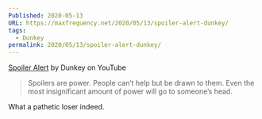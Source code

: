 ```yaml
---
Published: 2020-05-13
URL: https://maxfrequency.net/2020/05/13/spoiler-alert-dunkey/
tags:
  - Dunkey
permalink: 2020/05/13/spoiler-alert-dunkey/
---
```

[Spoiler Alert](https://www.youtube.com/watch?v=CV4he9sDXL8&feature=share) by Dunkey on YouTube

> Spoilers are power. People can’t help but be drawn to them. Even the most insignificant amount of power will go to someone’s head.

What a pathetic loser indeed.
